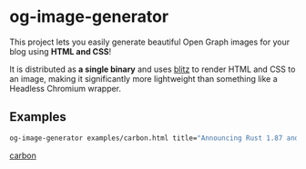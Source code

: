 # og-image-generator

This project lets you easily generate beautiful Open Graph images for your blog using **HTML and CSS**!

It is distributed as **a single binary** and uses [blitz](https://github.com/DioxusLabs/blitz) to render HTML and CSS to an image, making it significantly more lightweight than something like a Headless Chromium wrapper.

## Examples

```sh
og-image-generator examples/carbon.html title="Announcing Rust 1.87 and ten years of Rust!" --font examples/Literata.ttf
```

[carbon](./examples/carbon.png)
